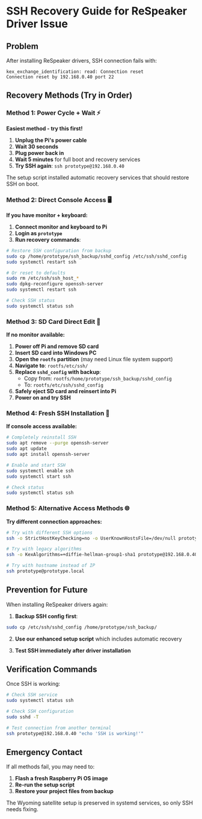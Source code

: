 # SSH Recovery Guide for ReSpeaker Driver Issue

## Problem
After installing ReSpeaker drivers, SSH connection fails with:
```
kex_exchange_identification: read: Connection reset
Connection reset by 192.168.0.40 port 22
```

## Recovery Methods (Try in Order)

### Method 1: Power Cycle + Wait ⚡
**Easiest method - try this first!**

1. **Unplug the Pi's power cable**
2. **Wait 30 seconds**
3. **Plug power back in**
4. **Wait 5 minutes** for full boot and recovery services
5. **Try SSH again**: `ssh prototype@192.168.0.40`

The setup script installed automatic recovery services that should restore SSH on boot.

### Method 2: Direct Console Access 🖥️
**If you have monitor + keyboard:**

1. **Connect monitor and keyboard to Pi**
2. **Login as `prototype`**
3. **Run recovery commands**:
```bash
# Restore SSH configuration from backup
sudo cp /home/prototype/ssh_backup/sshd_config /etc/ssh/sshd_config
sudo systemctl restart ssh

# Or reset to defaults
sudo rm /etc/ssh/ssh_host_*
sudo dpkg-reconfigure openssh-server
sudo systemctl restart ssh

# Check SSH status
sudo systemctl status ssh
```

### Method 3: SD Card Direct Edit 💾
**If no monitor available:**

1. **Power off Pi and remove SD card**
2. **Insert SD card into Windows PC**
3. **Open the `rootfs` partition** (may need Linux file system support)
4. **Navigate to**: `rootfs/etc/ssh/`
5. **Replace `sshd_config` with backup**:
   - Copy from: `rootfs/home/prototype/ssh_backup/sshd_config`
   - To: `rootfs/etc/ssh/sshd_config`
6. **Safely eject SD card and reinsert into Pi**
7. **Power on and try SSH**

### Method 4: Fresh SSH Installation 🔄
**If console access available:**

```bash
# Completely reinstall SSH
sudo apt remove --purge openssh-server
sudo apt update
sudo apt install openssh-server

# Enable and start SSH
sudo systemctl enable ssh
sudo systemctl start ssh

# Check status
sudo systemctl status ssh
```

### Method 5: Alternative Access Methods 🌐

**Try different connection approaches:**
```bash
# Try with different SSH options
ssh -o StrictHostKeyChecking=no -o UserKnownHostsFile=/dev/null prototype@192.168.0.40

# Try with legacy algorithms
ssh -o KexAlgorithms=+diffie-hellman-group1-sha1 prototype@192.168.0.40

# Try with hostname instead of IP
ssh prototype@prototype.local
```

## Prevention for Future
When installing ReSpeaker drivers again:

1. **Backup SSH config first**:
```bash
sudo cp /etc/ssh/sshd_config /home/prototype/ssh_backup/
```

2. **Use our enhanced setup script** which includes automatic recovery

3. **Test SSH immediately after driver installation**

## Verification Commands
Once SSH is working:

```bash
# Check SSH service
sudo systemctl status ssh

# Check SSH configuration
sudo sshd -T

# Test connection from another terminal
ssh prototype@192.168.0.40 "echo 'SSH is working!'"
```

## Emergency Contact
If all methods fail, you may need to:
1. **Flash a fresh Raspberry Pi OS image**
2. **Re-run the setup script**
3. **Restore your project files from backup**

The Wyoming satellite setup is preserved in systemd services, so only SSH needs fixing. 